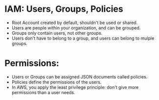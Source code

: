 # IAM: Users, Groups, Policies

- Root Account created by default, shouldn't be used or shared.
- Users are people within your organization, and can be grouped.
- Groups only contain users, not other groups.
- Users don't have to belong to a group, and users can belong to mulple groups.

# Permissions:

- Users or Groups can be assigned JSON documents called policies.
- Policies define the permissions of the users.
- In AWS, you apply the least privilege principle: don't give more permissions than a user needs.


